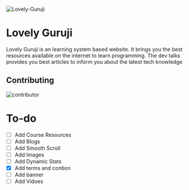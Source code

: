 ![Lovely-Guruji](https://ik.imagekit.io/jabedzaman/lovely-guruji/with_name_rRwLRIWPi.png?ik-sdk-version=javascript-1.4.3&updatedAt=1667418556099)

# Lovely Guruji

Lovely Guruji is an learning system based website. It brings you the best resources available on the internet to learn programming. 
The dev talks provides you best articles to inform you about the latest tech knowledge

## Contributing

![contributor](https://contrib.rocks/image?repo=jabedzaman/lovely-guruji)

# To-do

- [ ] Add Course Resources
- [ ] Add Blogs
- [ ] Add Smooth Scroll
- [ ] Add Images
- [ ] Add Dynamic Stats
- [x] Add terms and contion
- [ ] Add banner
- [ ] Add Vidoes
